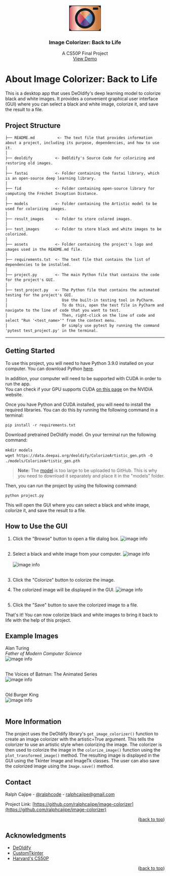 <div id="top"></div>

<!-- PROJECT LOGO -->
<br />
<div align="center">
  <a href="https://github.com/ralphcajipe/image-clorizer">
    <img src="assets/logo.png" alt="Logo" width="100" height="80">
  </a>

<h3 align="center">Image Colorizer: Back to Life</h3>

  <p align="center">
    A CS50P Final Project
    <br />
    <a href="https://youtu.be/AEMa_eepE4U">View Demo</a>
  </p>
</div>

# About Image Colorizer: Back to Life

This is a desktop app that uses DeOldify's deep learning model to colorize
black and
white images. It provides a convenient graphical user interface (GUI) where you
can select
a black and white image, colorize it, and save the result to a file.

## Project Structure

    ├── README.md          <- The text file that provides information about a project, including its purpose, dependencies, and how to use it.
    │
    ├── deoldify          <- DeOldify's Source Code for colorizing and restoring old images.
    │
    ├── fastai            <- Folder containing the fastai library, which is an open-source deep learning library.
    │
    ├── fid               <- Folder containing open-source library for computing the Fréchet Inception Distance.
    │
    ├── models            <- Folder containing the Artistic model to be used for colorizing images.
    │
    ├── result_images     <- Folder to store colored images.
    │
    ├── test_images       <- Folder to store black and white images to be colorized.
    │
    ├── assets            <- Folder containing the project's logo and images used in the README.md file.
    │
    ├── requirements.txt  <- The text file that contains the list of dependencies to be installed.
    │
    ├── project.py        <- The main Python file that contains the code for the project's GUI.
    │
    ├── test_project.py   <- The Python file that contains the automated testing for the project's GUI.
    │                        Use the built-in testing tool in PyCharm. 
    │                        To do this, open the test file in PyCharm and navigate to the line of code that you want to test. 
    │                        Then, right-click on the line of code and select "Run '<test_name>'" from the context menu.
    │                        Or simply use pytest by running the command 'pytest test_project.py' in the terminal.

---

## Getting Started

To use this project, you will need to have Python 3.9.0 installed on your
computer.
You can download
Python [here](https://www.python.org/downloads/release/python-390/).

In addition, your computer will need to be supported with CUDA in order to run
the app. <br>
You can check if your GPU supports
CUDA [on this page](https://developer.nvidia.com/cuda-gpus) on the NVIDIA
website.

Once you have Python and CUDA installed, you will need to install the required
libraries. You can do this by running the following command in a terminal:

```
pip install -r requirements.txt
```

Download pretrained DeOldify model. On your terminal run the following
command: <br>

```mkdir models``` <br>
```wget https://data.deepai.org/deoldify/ColorizeArtistic_gen.pth -O ./models/ColorizeArtistic_gen.pth```
> **Note:**
> The [model](https://data.deepai.org/deoldify/ColorizeArtistic_gen.pth) is too
> large to be uploaded to GitHub. This is why you
> need to download it separately and place it in the "models" folder.

Then, you can run the project by using the following command:

````
python project.py
````

This will open the GUI where you can select a black and white image, colorize
it, and save the result to a file.

## How to Use the GUI

1. Click the "Browse" button to open a file dialog box.
   ![image info](./assets/step1.png) <br><br>

2. Select a black and white image from your computer.
   ![image info](./assets/step2.png) <br><br>
   ![image info](./assets/step1-1.png) <br><br>

3. Click the "Colorize" button to colorize the image.
4. The colorized image will be displayed in the GUI.
   ![image info](./assets/step3to4.png) <br><br>
5. Click the "Save" button to save the colorized image to a file.

That's it! You can now colorize black and white images to bring it back to life
with the help of this project. <br>

## Example Images

Alan Turing <br>
_Father of Modern Computer Science_<br>
![image info](./assets/alan-comparison.jpg) <br><br>

The Voices of Batman: The Animated Series <br>
![image info](./assets/voices.jpg) <br><br>

Old Burger King <br>
![image info](./assets/bk_comparison.jpg) <br><br>

## More Information

The project uses the DeOldify library's ```get_image_colorizer()``` function to
create an image colorizer with the artistic=True argument. This tells the
colorizer to use an artistic style when colorizing the image. The colorizer is
then used to colorize the image in the ```colorize_image()``` function using
the
```plot_transformed_image()``` method. The resulting image is displayed in the
GUI
using the Tkinter Image and ImageTk classes. The user can also save the
colorized image using the ```Image.save()``` method.

<!-- CONTACT -->

## Contact

Ralph Cajipe - [@ralphcode](https://twitter.com/ralphcode) -
ralphcajipe@gmail.com

Project
Link: [https://github.com/ralphcajipe/image-colorizer](https://github.com/ralphcajipe/image-colorizer)

<p align="right">(<a href="#top">back to top</a>)</p>

<!-- ACKNOWLEDGMENTS -->

## Acknowledgments

* [DeOldify](https://github.com/jantic/DeOldify)
* [CustomTkinter](https://github.com/TomSchimansky/CustomTkinter)
* [Harvard's CS50P](https://cs50.harvard.edu/python)

<p align="right">(<a href="#top">back to top</a>)</p>
